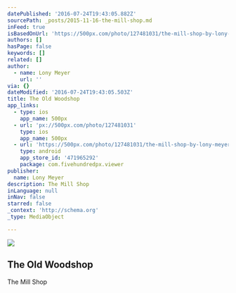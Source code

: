```yaml
---
datePublished: '2016-07-24T19:43:05.882Z'
sourcePath: _posts/2015-11-16-the-mill-shop.md
inFeed: true
isBasedOnUrl: 'https://500px.com/photo/127481031/the-mill-shop-by-lony-meyer'
authors: []
hasPage: false
keywords: []
related: []
author:
  - name: Lony Meyer
    url: ''
via: {}
dateModified: '2016-07-24T19:43:05.503Z'
title: The Old Woodshop
app_links:
  - type: ios
    app_name: 500px
  - url: 'px://500px.com/photo/127481031'
    type: ios
    app_name: 500px
  - url: 'https://500px.com/photo/127481031/the-mill-shop-by-lony-meyer'
    type: android
    app_store_id: '471965292'
    package: com.fivehundredpx.viewer
publisher:
  name: Lony Meyer
description: The Mill Shop
inLanguage: null
inNav: false
starred: false
_context: 'http://schema.org'
_type: MediaObject

---
```

<article style=""><img src="https://s3-us-west-2.amazonaws.com/the-grid-img/p/77e1503b617af9cf92dea84dbe42f22906fdb777.jpg" /><h1>The Old Woodshop</h1><p>The Mill Shop</p></article>